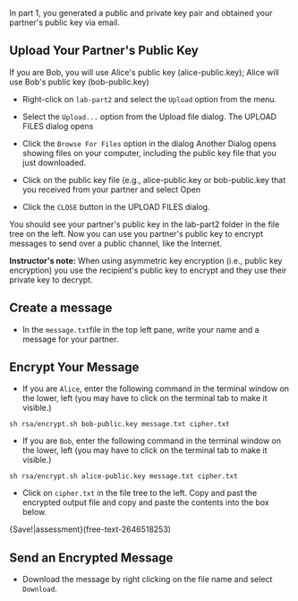In part 1, you generated a public and private key pair and obtained your partner's public key via email.

## Upload Your Partner's Public Key

If you are Bob, you will use Alice's public key (alice-public.key); Alice will use Bob's public key (bob-public.key)

 - Right-click on ```lab-part2``` and select the ```Upload``` option from the menu.
 
 - Select the ```Upload...``` option from the Upload file dialog. 
 The UPLOAD FILES dialog opens
 
 - Click the ```Browse For Files``` option in the dialog
 Another Dialog opens showing files on your computer, including the public key file that you just downloaded.
 
 - Click on the public key file (e.g., alice-public.key or bob-public.key that you received from your partner and select Open

 - Click the ```CLOSE``` button in the UPLOAD FILES dialog.
 
You should see your partner's public key in the lab-part2 folder in the file tree on the left. Now you can use you partner's public key to encrypt messages to send over a public channel, like the Internet.

**Instructor's note:** When using asymmetric key encryption (i.e., public key encryption) you use the recipient's public key to encrypt and they use their private key to decrypt.

## Create a message

 - In the `message.txt`file in the top left pane, write your name and a message for your partner.

## Encrypt Your Message

- If you are ```Alice```, enter the following command in the terminal window on the lower, left (you may have to click on the terminal tab to make it visible.)

```sh rsa/encrypt.sh bob-public.key message.txt cipher.txt```

- If you are ```Bob```, enter the following command in the terminal window on the lower, left (you may have to click on the terminal tab to make it visible.)

```sh rsa/encrypt.sh alice-public.key message.txt cipher.txt```

 - Click on ```cipher.txt``` in the file tree to the left. Copy and past the encrypted output file and copy and paste the contents into the box below.

{Save!|assessment}(free-text-2646518253)


## Send an Encrypted Message
 - Download the message by right clicking on the file name and select ```Download```. 



